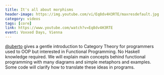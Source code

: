 ```yaml
---
title: It's all about morphisms
header-image: https://img.youtube.com/vi/Eq8dv4H3RTE/maxresdefault.jpg
category: videos
tags: [core]
link: https://www.youtube.com/watch?v=Eq8dv4H3RTE
event: Voxxed Days, Vienna
---
```

[@uberto](https://github.com/uberto) gives a gentle introduction to Category Theory for programmers used to OOP but interested in Functional Programming. No Haskell knowledge required. We will explain main concepts behind functional programming with many diagrams and simple metaphors and examples. Some code will clarify how to translate these ideas in programs.
